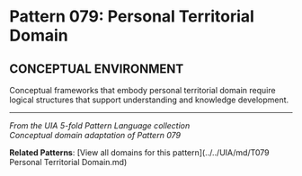 # Pattern 079: Personal Territorial Domain

## CONCEPTUAL ENVIRONMENT

Conceptual frameworks that embody personal territorial domain require logical structures that support understanding and knowledge development.

---

*From the UIA 5-fold Pattern Language collection*  
*Conceptual domain adaptation of Pattern 079*

**Related Patterns**: [View all domains for this pattern](../../UIA/md/T079 Personal Territorial Domain.md)